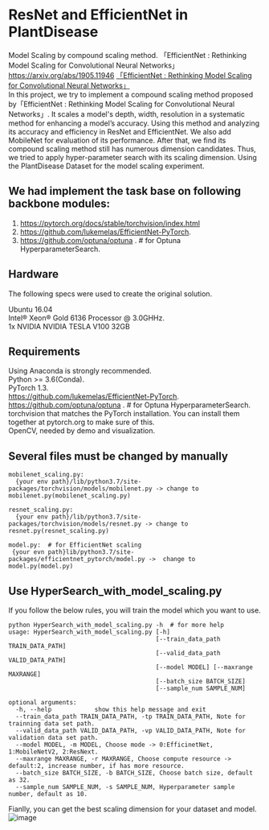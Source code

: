# ResNet and EfficientNet in PlantDisease
Model Scaling by compound scaling method. 
「EfficientNet : Rethinking Model Scaling for Convolutional Neural Networks」 https://arxiv.org/abs/1905.11946
[「EfficientNet : Rethinking Model Scaling for Convolutional Neural Networks」](https://arxiv.org/abs/1905.11946)  
In this project, we try to implement a compound scaling method proposed by「EfficientNet : Rethinking Model Scaling for Convolutional Neural Networks」. It scales a model's depth, width, resolution in a systematic method for enhancing a model’s accuracy. Using this method and analyzing its accuracy and efficiency in ResNet and EfficientNet. We also add MobileNet for evaluation of its performance. After that, we find its compound scaling method still has numerous dimension candidates. Thus, we tried to apply hyper-parameter search with its scaling dimension. Using the PlantDisease Dataset for the model scaling experiment.  

## We had implement the task base on following backbone modules:
1. https://pytorch.org/docs/stable/torchvision/index.html 
2. https://github.com/lukemelas/EfficientNet-PyTorch. 
3. https://github.com/optuna/optuna .  # for Optuna HyperparameterSearch. 

## Hardware
The following specs were used to create the original solution.

Ubuntu 16.04  
Intel® Xeon® Gold 6136 Processor @ 3.0GHHz.  
1x NVIDIA NVIDIA TESLA V100 32GB  


## Requirements
Using Anaconda is strongly recommended.  
Python >= 3.6(Conda).   
PyTorch 1.3.  
https://github.com/lukemelas/EfficientNet-PyTorch. 
https://github.com/optuna/optuna .  # for Optuna HyperparameterSearch. 
torchvision that matches the PyTorch installation. You can install them together at pytorch.org to make sure of this.  
OpenCV, needed by demo and visualization. 

## Several files must be changed by manually
```
mobilenet_scaling.py: 
  {your env path}/lib/python3.7/site-packages/torchvision/models/mobilenet.py -> change to mobilenet.py(mobilenet_scaling.py)

resnet_scaling.py: 
  {your env path}/lib/python3.7/site-packages/torchvision/models/resnet.py -> change to resnet.py(resnet_scaling.py)
  
model.py:  # for EfficientNet scaling
 {your evn path}lib/python3.7/site-packages/efficientnet_pytorch/model.py ->  change to model.py(model.py)
```

## Use HyperSearch_with_model_scaling.py
If you follow the below rules, you will train the model which you want to use.   

```
python HyperSearch_with_model_scaling.py -h  # for more help
usage: HyperSearch_with_model_scaling.py [-h]
                                         [--train_data_path TRAIN_DATA_PATH]
                                         [--valid_data_path VALID_DATA_PATH]
                                         [--model MODEL] [--maxrange MAXRANGE]
                                         [--batch_size BATCH_SIZE]
                                         [--sample_num SAMPLE_NUM]

optional arguments:
  -h, --help            show this help message and exit
  --train_data_path TRAIN_DATA_PATH, -tp TRAIN_DATA_PATH, Note for trainning data set path. 
  --valid_data_path VALID_DATA_PATH, -vp VALID_DATA_PATH, Note for validation data set path. 
  --model MODEL, -m MODEL, Choose mode -> 0:EfficinetNet, 1:MobileNetV2, 2:ResNext. 
  --maxrange MAXRANGE, -r MAXRANGE, Choose compute resource -> default:2, increase number, if has more resource. 
  --batch_size BATCH_SIZE, -b BATCH_SIZE, Choose batch size, default as 32. 
  --sample_num SAMPLE_NUM, -s SAMPLE_NUM, Hyperparameter sample number, default as 10. 
```
Fianlly, you can get the best scaling dimension for your dataset and model.  
![image](https://github.com/f51980280/ResNet-and-EfficientNet-in-PlantDisease/blob/main/result/mobileNet.png)
